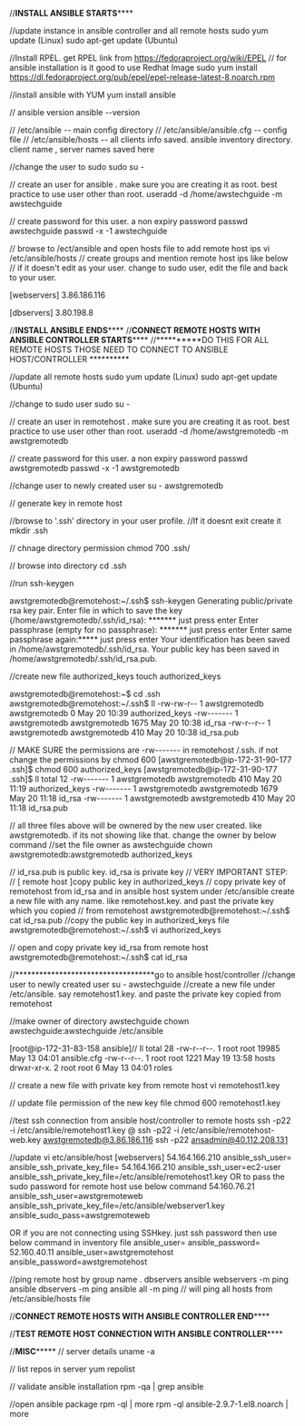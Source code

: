
//************INSTALL ANSIBLE STARTS****************

//update instance in ansible controller and all remote hosts
sudo yum update (Linux)
sudo apt-get update (Ubuntu)

//Install RPEL. get RPEL link from https://fedoraproject.org/wiki/EPEL
// for ansible installation is it good to use Redhat Image
sudo yum install https://dl.fedoraproject.org/pub/epel/epel-release-latest-8.noarch.rpm

//install ansible with YUM
yum install ansible

// ansible version
ansible --version


// /etc/ansible -- main config directory
// /etc/ansible/ansible.cfg -- config file
// /etc/ansible/hosts -- all clients info saved. ansible inventory directory. client name , server names saved here

//change the user to sudo 
sudo su -

// create an user for ansible . make sure you are creating it as root. best practice to use user other than root. 
useradd -d /home/awstechguide -m awstechguide

// create password for this user. a non expiry password
passwd awstechguide
passwd -x -1 awstechguide

// browse to /ect/ansible and open hosts file to add remote host ips
vi /etc/ansible/hosts // create groups and mention remote host ips like below 
// if it doesn't edit as your user. change to sudo user, edit the file and back to your user. 

[webservers]
3.86.186.116

[dbservers]
3.80.198.8



//************INSTALL ANSIBLE ENDS****************
//************CONNECT REMOTE HOSTS WITH ANSIBLE CONTROLLER STARTS****************
//**********DO THIS FOR ALL REMOTE HOSTS THOSE NEED TO CONNECT TO ANSIBLE HOST/CONTROLLER **********

//update all remote hosts
sudo yum update (Linux)
sudo apt-get update (Ubuntu)

//change to sudo user 
sudo su -

// create an user in remotehost . make sure you are creating it as root. best practice to use user other than root. 
useradd -d /home/awstgremotedb -m awstgremotedb

// create password for this user. a non expiry password
passwd awstgremotedb
passwd -x -1 awstgremotedb

//change user to newly created user
su - awstgremotedb

// generate key in remote host

//browse to '.ssh' directory in your user profile. 
//If it doesnt exit create it
mkdir .ssh

// chnage directory permission
chmod 700 .ssh/

// browse into directory
cd .ssh

//run 
ssh-keygen

awstgremotedb@remotehost:~/.ssh$ ssh-keygen
Generating public/private rsa key pair. 
Enter file in which to save the key (/home/awstgremotedb/.ssh/id_rsa): ******* just press enter
Enter passphrase (empty for no passphrase): ******* just press enter
Enter same passphrase again:***** just press enter
Your identification has been saved in /home/awstgremotedb/.ssh/id_rsa.
Your public key has been saved in /home/awstgremotedb/.ssh/id_rsa.pub.

//create new file authorized_keys
touch authorized_keys

awstgremotedb@remotehost:~$ cd .ssh
awstgremotedb@remotehost:~/.ssh$ ll
-rw-rw-r-- 1 awstgremotedb awstgremotedb    0 May 20 10:39 authorized_keys
-rw------- 1 awstgremotedb awstgremotedb 1675 May 20 10:38 id_rsa
-rw-r--r-- 1 awstgremotedb awstgremotedb  410 May 20 10:38 id_rsa.pub


// MAKE SURE the permissions are -rw------- in remotehost /.ssh. if not change the permissions by chmod 600
[awstgremotedb@ip-172-31-90-177 .ssh]$ chmod 600 authorized_keys
[awstgremotedb@ip-172-31-90-177 .ssh]$ ll
total 12
-rw------- 1 awstgremotedb awstgremotedb  410 May 20 11:19 authorized_keys
-rw------- 1 awstgremotedb awstgremotedb 1679 May 20 11:18 id_rsa
-rw------- 1 awstgremotedb awstgremotedb  410 May 20 11:18 id_rsa.pub


// all three files above will be ownered by the new user created. like awstgremotedb. if its not showing like that. change the owner by below command
//set the file owner as awstechguide
chown awstgremotedb:awstgremotedb authorized_keys

// id_rsa.pub is public key. id_rsa is private key
// VERY IMPORTANT STEP: 
// [ remote host ]copy public key in authorized_keys
// copy private key of remotehost from id_rsa and in ansible host system under /etc/ansible  create a new file with any name. like remotehost.key. and past the private key which you copied 
// from remotehost
awstgremotedb@remotehost:~/.ssh$ cat id_rsa.pub
//copy the public key in authorized_keys file 
awstgremotedb@remotehost:~/.ssh$ vi authorized_keys

// open and copy private key id_rsa from remote host
awstgremotedb@remotehost:~/.ssh$ cat id_rsa

//***********************************go to ansible host/controller 
//change user to newly created user
su - awstechguide
//create a new file under /etc/ansible.  say remotehost1.key. and paste the private key copied from remotehost

//make owner of directory awstechguide
chown awstechguide:awstechguide /etc/ansible

[root@ip-172-31-83-158 ansible]// ll
total 28
-rw-r--r--. 1 root root 19985 May 13 04:01 ansible.cfg
-rw-r--r--. 1 root root  1221 May 19 13:58 hosts
drwxr-xr-x. 2 root root     6 May 13 04:01 roles

// create a new file with private key from remote host
vi remotehost1.key

// update file permission of the new key file 
chmod 600 remotehost1.key

//test ssh connection from ansible host/controller to remote hosts
ssh -p22 -i /etc/ansible/remotehost1.key <remotehost username>@<remote host ip>
ssh -p22 -i /etc/ansible/remotehost-web.key awstgremotedb@3.86.186.116
ssh -p22 ansadmin@40.112.208.131

//update vi etc/ansible/host
[webservers]
54.164.166.210 ansible_ssh_user=<hostname of remote system> ansible_ssh_private_key_file=<key file location in ansible host to connect the particular remote host>
54.164.166.210 ansible_ssh_user=ec2-user ansible_ssh_private_key_file=/etc/ansible/remotehost1.key
OR to pass the sudo password for remote host use below command
54.160.76.21 ansible_ssh_user=awstgremoteweb ansible_ssh_private_key_file=/etc/ansible/webserver1.key ansible_sudo_pass=awstgremoteweb

OR if you are not connecting using SSHkey. just ssh password then use below command in inventory file
<remote host ip> ansible_user=<remote host user name> ansible_password=<remote host password>
52.160.40.11 ansible_user=awstgremotehost ansible_password=awstgremotehost


//ping remote host by group name . dbservers
ansible webservers -m ping
ansible dbservers -m ping
ansible all -m ping // will ping all hosts from /etc/ansible/hosts file

//************CONNECT REMOTE HOSTS WITH ANSIBLE CONTROLLER END****************


//************TEST REMOTE HOST CONNECTION WITH ANSIBLE CONTROLLER****************



//********************MISC*************************
// server details
uname -a

// list repos in server
yum repolist

// validate ansible installation
rpm -qa | grep ansible

//open ansible package 
rpm -ql <package name> | more
rpm -ql ansible-2.9.7-1.el8.noarch | more


